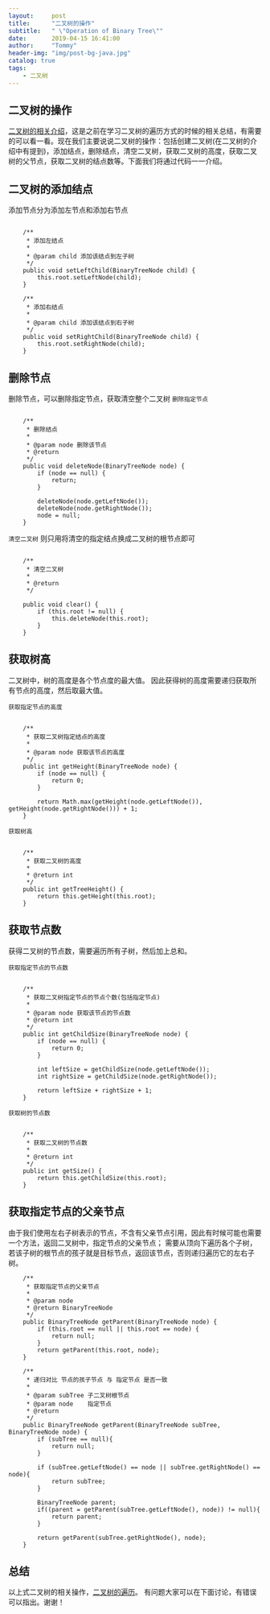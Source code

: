 ```yaml
---
layout:     post
title:      "二叉树的操作"
subtitle:   " \"Operation of Binary Tree\""
date:       2019-04-15 16:41:00
author:     "Tommy"
header-img: "img/post-bg-java.jpg"
catalog: true
tags:
    - 二叉树
---
```


## 二叉树的操作
[二叉树的相关介绍](http://blog.tommyyang.cn/2019/04/15/二叉树创建and遍历-2017)，这是之前在学习二叉树的遍历方式的时候的相关总结，有需要的可以看一看。现在我们主要说说二叉树的操作：包括创建二叉树(在二叉树的介绍中有提到)，添加结点，删除结点，清空二叉树，获取二叉树的高度，获取二叉树的父节点，获取二叉树的结点数等。下面我们将通过代码一一介绍。

## 二叉树的添加结点
添加节点分为添加左节点和添加右节点

```

    /**
     * 添加左结点
     *
     * @param child 添加该结点到左子树
     */
    public void setLeftChild(BinaryTreeNode child) {
        this.root.setLeftNode(child);
    }

    /**
     * 添加右结点
     *
     * @param child 添加该结点到右子树
     */
    public void setRightChild(BinaryTreeNode child) {
        this.root.setRightNode(child);
    }

```

## 删除节点
删除节点，可以删除指定节点，获取清空整个二叉树
`删除指定节点`

```

    /**
     * 删除结点
     *
     * @param node 删除该节点
     * @return
     */
    public void deleteNode(BinaryTreeNode node) {
        if (node == null) {
            return;
        }

        deleteNode(node.getLeftNode());
        deleteNode(node.getRightNode());
        node = null;
    }

```

`清空二叉树` 则只用将清空的指定结点换成二叉树的根节点即可

```

    /**
     * 清空二叉树
     *
     * @return
     */

    public void clear() {
        if (this.root != null) {
            this.deleteNode(this.root);
        }
    }

```

## 获取树高
二叉树中，树的高度是各个节点度的最大值。
因此获得树的高度需要递归获取所有节点的高度，然后取最大值。

`获取指定节点的高度`

```

    /**
     * 获取二叉树指定结点的高度
     *
     * @param node 获取该节点的高度
     */
    public int getHeight(BinaryTreeNode node) {
        if (node == null) {
            return 0;
        }

        return Math.max(getHeight(node.getLeftNode()), getHeight(node.getRightNode())) + 1;
    }

```

`获取树高`

```

    /**
     * 获取二叉树的高度
     *
     * @return int
     */
    public int getTreeHeight() {
        return this.getHeight(this.root);
    }

```

## 获取节点数
获得二叉树的节点数，需要遍历所有子树，然后加上总和。

`获取指定节点的节点数`

```

    /**
     * 获取二叉树指定节点的节点个数(包括指定节点)
     *
     * @param node 获取该节点的节点数
     * @return int
     */
    public int getChildSize(BinaryTreeNode node) {
        if (node == null) {
            return 0;
        }

        int leftSize = getChildSize(node.getLeftNode());
        int rightSize = getChildSize(node.getRightNode());

        return leftSize + rightSize + 1;
    }

```

`获取树的节点数`

```

    /**
     * 获取二叉树的节点数
     *
     * @return int
     */
    public int getSize() {
        return this.getChildSize(this.root);
    }

```

## 获取指定节点的父亲节点
由于我们使用左右子树表示的节点，不含有父亲节点引用，因此有时候可能也需要一个方法，返回二叉树中，指定节点的父亲节点；
需要从顶向下遍历各个子树，若该子树的根节点的孩子就是目标节点，返回该节点，否则递归遍历它的左右子树。

```
    /**
     * 获取指定节点的父亲节点
     *
     * @param node
     * @return BinaryTreeNode
     */
    public BinaryTreeNode getParent(BinaryTreeNode node) {
        if (this.root == null || this.root == node) {
            return null;
        }
        return getParent(this.root, node);
    }

    /**
     * 递归对比 节点的孩子节点 与 指定节点 是否一致
     *
     * @param subTree 子二叉树根节点
     * @param node    指定节点
     * @return
     */
    public BinaryTreeNode getParent(BinaryTreeNode subTree, BinaryTreeNode node) {
        if (subTree == null){
            return null;
        }

        if (subTree.getLeftNode() == node || subTree.getRightNode() == node){
            return subTree;
        }

        BinaryTreeNode parent;
        if((parent = getParent(subTree.getLeftNode(), node)) != null){
            return parent;
        }

        return getParent(subTree.getRightNode(), node);
    }

```

## 总结
以上式二叉树的相关操作，[二叉树的遍历](http://blog.tommyyang.cn/2017/03/08/%E4%BA%8C%E5%8F%89%E6%A0%91%E9%81%8D%E5%8E%86(%E4%BA%8C)-2017/)。
有问题大家可以在下面讨论，有错误可以指出。谢谢！